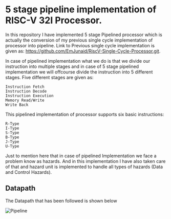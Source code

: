 # 5 stage pipeline implementation of RISC-V 32I Processor.

In this repository I have implemented 5 stage Pipelined processor which is actually the conversion of my previous single cycle implementation of processor into pipeline. Link to Previous single cycle implementation is given as: https://github.com/EmJunaid/RiscV-Single-Cycle-Processor.git.

In case of pipelined implementation what we do is that we divide our instruction into multiple stages and in case of 5 stage pipelined implementation we will offcourse divide the instruction into 5 different stages. Five different stages are given as:

    Instruction Fetch
    Instruction Decode
    Instruction Execution
    Memory Read/Write
    Write Back

This pipelined implementation of processor supports six basic instructions:

    R-Type
    I-Type
    S-Type
    B-Type
    J-Type
    U-Type

Just to mention here that in case of pipelined Implementation we face a problem know as hazards. And in this implementation I have also taken care of that and hazard unit is implemented to handle all types of hazards (Data and Control Hazards).

## Datapath

The Datapath that has been followed is shown below 

![Pipeline](https://user-images.githubusercontent.com/104595329/197798101-64ee25a9-08f2-42db-9231-d0c28b22d6eb.png)
